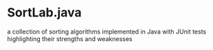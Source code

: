 # SortLab.java
a collection of sorting algorithms implemented in Java with JUnit tests highlighting their strengths and weaknesses
